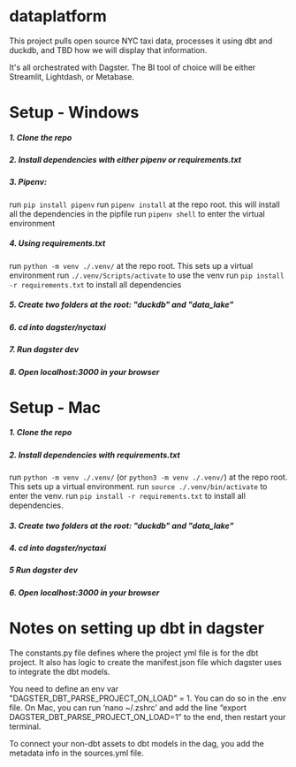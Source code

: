 # dataplatform

This project pulls open source NYC taxi data, processes it using dbt and duckdb, and TBD how we will display that information.

It's all orchestrated with Dagster. The BI tool of choice will be either Streamlit, Lightdash, or Metabase.

# Setup - Windows

##### 1. Clone the repo
##### 2. Install dependencies with either pipenv or requirements.txt
##### 3. Pipenv:
run `pip install pipenv`
run `pipenv install` at the repo root. this will install all the dependencies in the pipfile
run `pipenv shell` to enter the virtual environment
##### 4. Using requirements.txt
run `python -m venv ./.venv/` at the repo root. This sets up a virtual environment
run `./.venv/Scripts/activate` to use the venv
run `pip install -r requirements.txt` to install all dependencies
##### 5. Create two folders at the root: "duckdb" and "data_lake"
##### 6. cd into dagster/nyctaxi
##### 7. Run dagster dev
##### 8. Open localhost:3000 in your browser

# Setup - Mac

##### 1. Clone the repo
##### 2. Install dependencies with requirements.txt
run `python -m venv ./.venv/` (or `python3 -m venv ./.venv/`) at the repo root. This sets up a virtual environment. 
run `source ./.venv/bin/activate` to enter the venv.
run `pip install -r requirements.txt` to install all dependencies.
##### 3. Create two folders at the root: "duckdb" and "data_lake"
##### 4. cd into dagster/nyctaxi
##### 5 Run dagster dev
##### 6. Open localhost:3000 in your browser

# Notes on setting up dbt in dagster
The constants.py file defines where the project yml file is for the dbt project. It also has logic to create the manifest.json file which dagster uses to integrate the dbt models. 

You need to define an env var "DAGSTER_DBT_PARSE_PROJECT_ON_LOAD" = 1. You can do so in the .env file. On Mac, you can run ‘nano ~/.zshrc’ and add the line “export DAGSTER_DBT_PARSE_PROJECT_ON_LOAD=1” to the end, then restart your terminal.

To connect your non-dbt assets to dbt models in the dag, you add the metadata info in the sources.yml file. 



